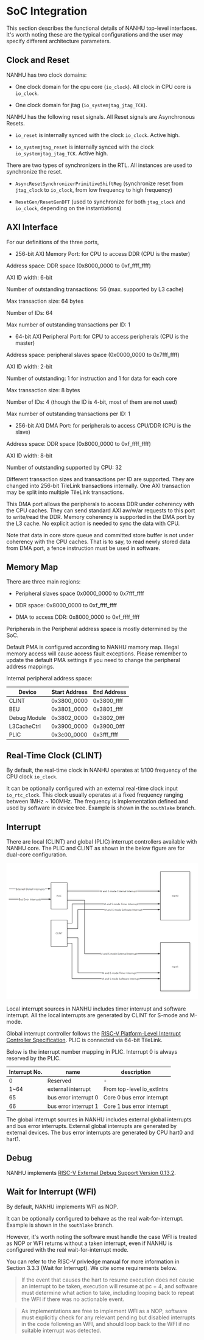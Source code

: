 # SoC Integration

This section describes the functional details of NANHU top-level interfaces.
It's worth noting these are the typical configurations and the user may specify different architecture parameters.

## Clock and Reset

NANHU has two clock domains:

* One clock domain for the cpu core (`io_clock`). All clock in CPU core is `io_clock`.

* One clock domain for jtag (`io_systemjtag_jtag_TCK`).

NANHU has the following reset signals.
All Reset signals are Asynchronous Resets.

* `io_reset` is internally synced with the clock `io_clock`. Active high.

* `io_systemjtag_reset` is internally synced with the clock `io_systemjtag_jtag_TCK`. Active high.

There are two types of synchronizers in the RTL. All instances are used to synchronize the reset.

* `AsyncResetSynchronizerPrimitiveShiftReg` (synchronize reset from `jtag_clock` to `io_clock`, from low frequency to high frequency)

* `ResetGen/ResetGenDFT` (used to synchronize for both `jtag_clock` and `io_clock`, depending on the instantiations)

## AXI Interface

For our definitions of the three ports,

- 256-bit AXI Memory Port: for CPU to access DDR (CPU is the master)

Address space: DDR space (0x8000_0000 to 0xf_ffff_ffff)

AXI ID width: 6-bit

Number of outstanding transactions: 56 (max. supported by L3 cache)

Max transaction size: 64 bytes

Number of IDs: 64

Max number of outstanding transactions per ID: 1

- 64-bit AXI Peripheral Port: for CPU to access peripherals (CPU is the master)

Address space: peripheral slaves space (0x0000_0000 to 0x7fff_ffff)

AXI ID width: 2-bit

Number of outstanding: 1 for instruction and 1 for data for each core

Max transaction size: 8 bytes

Number of IDs: 4 (though the ID is 4-bit, most of them are not used)

Max number of outstanding transactions per ID: 1

- 256-bit AXI DMA Port: for peripherals to access CPU/DDR (CPU is the slave)

Address space: DDR space (0x8000_0000 to 0xf_ffff_ffff)

AXI ID width: 8-bit

Number of outstanding supported by CPU: 32

Different transaction sizes and transactions per ID are supported. They are changed into 256-bit TileLink transactions internally. One AXI transaction may be split into multiple TileLink transactions.

This DMA port allows the peripherals to access DDR under coherency with the CPU caches. They can send standard AXI aw/w/ar requests to this port to write/read the DDR. Memory coherency is supported in the DMA port by the L3 cache. No explicit action is needed to sync the data with CPU.

Note that data in core store queue and committed store buffer is not under coherency with the CPU caches. That is to say, to read newly stored data from DMA port, a fence instruction must be used in software.

## Memory Map

There are three main regions:

* Peripheral slaves space 0x0000_0000 to 0x7fff_ffff

* DDR space: 0x8000_0000 to 0xf_ffff_ffff

* DMA to access DDR: 0x8000_0000 to 0xf_ffff_ffff

Peripherals in the Peripheral address space is mostly determined by the SoC.

Default PMA is configured according to NANHU mamory map. Illegal memory access will cause access fault exceptions.
Please remember to update the default PMA settings if you need to change the peripheral address mappings.

Internal peripheral address space:

| Device | Start Address | End Address |
| ------- | ---------- | -------- |
| CLINT | 0x3800_0000 | 0x3800_ffff |
| BEU | 0x3801_0000 | 0x3801_ffff |
| Debug Module | 0x3802_0000 | 0x3802_0fff |
| L3CacheCtrl | 0x3900_0000 | 0x3900_0fff |
| PLIC | 0x3c00_0000 | 0x3fff_ffff |

## Real-Time Clock (CLINT)

By default, the real-time clock in NANHU operates at 1/100 frequency of the CPU clock `io_clock`.

It can be optionally configured with an external real-time clock input `io_rtc_clock`. This clock usually operates at a fixed frequency ranging between 1MHz ~ 100MHz. The frequency is implementation defined and used by software in device tree. Example is shown in the `southlake` branch.

## Interrupt

There are local (CLINT) and global (PLIC) interrupt controllers available with NANHU core.
The PLIC and CLINT as shown in the below figure are for dual-core configuration.

![](../figs/integration/interrupt.png)

Local interrupt sources in NANHU includes timer interrupt and software interrupt.
All the local interrupts are generated by CLINT for S-mode and M-mode.

Global interrupt controller follows the [RISC-V Platform-Level Interrupt Controller Specification](https://github.com/riscv/riscv-plic-spec/blob/master/riscv-plic.adoc).
PLIC is connected via 64-bit TileLink.

Below is the interrupt number mapping in PLIC.
Interrupt 0 is always reserved by the PLIC.

| Interrupt No. | name | description |
| ------- | ---------- | -------- |
| 0 | Reserved | - |
| 1~64 | external interrupt | From top-level io_extIntrs |
| 65 | bus error interrupt 0 | Core 0 bus error interrupt |
| 66 | bus error interrupt 1 | Core 1 bus error interrupt |

The global interrupt sources in NANHU includes external global interrupts and bus error interrupts.
External global interrupts are generated by external devices.
The bus error interrupts are generated by CPU hart0 and hart1.

## Debug

NANHU implements [RISC-V External Debug Support Version 0.13.2](https://riscv.org/wp-content/uploads/2019/03/riscv-debug-release.pdf).

## Wait for Interrupt (WFI)

By default, NANHU implements WFI as NOP.

It can be optionally configured to behave as the real wait-for-interrupt. Example is shown in the `southlake` branch.

However, it's worth noting the software must handle the case WFI is treated as NOP or WFI returns without a taken interrupt, even if NANHU is configured with the real wait-for-interrupt mode.

You can refer to the RISC-V privledge manual for more information in Section 3.3.3 (Wait for Interrupt). We cite some requirements below.

> If the event that causes the hart to resume execution does not cause an interrupt to be taken,
> execution will resume at pc + 4, and software must determine what action to take, including
> looping back to repeat the WFI if there was no actionable event.

> As implementations are free to implement WFI as a NOP, software must explicitly check for
> any relevant pending but disabled interrupts in the code following an WFI, and should loop back
> to the WFI if no suitable interrupt was detected.
